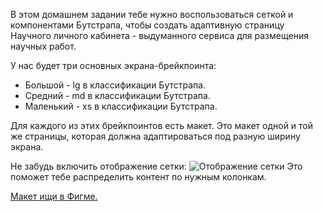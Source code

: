 В этом домашнем задании тебе нужно воспользоваться сеткой и компонентами Бутстрапа, чтобы создать адаптивную страницу Научного личного кабинета - выдуманного сервиса для размещения научных работ.

У нас будет три основных экрана-брейкпоинта:

   * Большой - lg в классификации Бутстрапа.
   * Средний - md в классификации Бутстрапа.
   *  Маленький - xs в классификации Бутстрапа.

Для каждого из этих брейкпоинтов есть макет. Это макет одной и той же страницы, которая должна адаптироваться под разную ширину экрана.

Не забудь включить отображение сетки:
![Отображение сетки](https://github.com/Evskij/Evskij.github.io/tree/master/BootstrapStepik/img/layout_grid.png)
Это поможет тебе распределить контент по нужным колонкам.

[Макет ищи в Фигме.](https://www.figma.com/file/nDXdlmr1kCVnWEcnPWtfLg/%D0%97%D0%B0%D0%B4%D0%B0%D0%BD%D0%B8%D0%B5-%D0%BD%D0%B0-%D0%91%D1%83%D1%82%D1%81%D1%82%D1%80%D0%B0%D0%BF?node-id=1%3A2)
